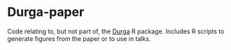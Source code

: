 # Durga-paper

Code relating to, but not part of, the [Durga](https://github.com/KhanKawsar/EstimationPlot) R package. Includes R scripts to generate figures from the paper or to use in talks.
